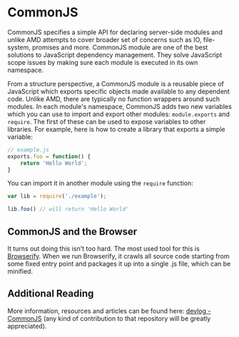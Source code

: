 # CommonJS

CommonJS specifies a simple API for declaring server-side modules and unlike AMD attempts to cover broader set of concerns such as IO, file-system, promises and more. CommonJS module are one of the best solutions to JavaScript dependency management. They solve JavaScript scope issues by making sure each module is executed in its own namespace.  

From a structure perspective, a CommonJS module is a reusable piece of JavaScript which exports specific objects made available to any dependent code. Unlike AMD, there are typically no function wrappers around such modules. In each module's namespace, CommonJS adds two new variables which you can use to import and export other modules: `module.exports` and `require`. The first of these can be used to expose variables to other libraries. For example, here is how to create a library that exports a simple variable:

```js
// example.js
exports.foo = function() {
    return 'Hello World';
}
```

You can import it in another module using the `require` function:

```js
var lib = require('./example');

lib.foo() // will return 'Hello World'
```

## CommonJS and the Browser

It turns out doing this isn't too hard. The most used tool for this is [Browserify](http://browserify.org). When we run Browserify, it crawls all source code starting from some fixed entry point and packages it up into a single .js file, which can be minified.

## Additional Reading

More information, resources and articles can be found here: [devlog - CommonJS](https://github.com/KleoPetroff/dev-log/blob/master/source/commonjs.md) (any kind of contribution to that repository will be greatly appreciated).

